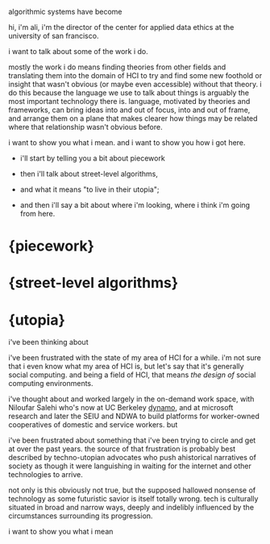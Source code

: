 algorithmic systems have become 






hi, i'm ali, i'm the director of the center for applied data ethics at the university of san francisco.

i want to talk about some of the work i do.

mostly the work i do means finding theories from other fields and translating them into the domain of HCI to try and find some new foothold or insight that wasn't obvious (or maybe even accessible) without that theory. i do this because the language we use to talk about things is arguably the most important technology there is. language, motivated by theories and frameworks, can bring ideas into and out of focus, into and out of frame, and arrange them on a plane that makes clearer how things may be related where that relationship wasn't obvious before.


<!-- i'm going to show how all that happens when we choose different ways of framing and approaching problems in tech and design. i'll take you on the path that i took in getting here: -->

i want to show you what i mean. and i want to show you how i got here.

- i'll start by telling you a bit about piecework
- then i'll talk about street-level algorithms,
- and what it means "to live in their utopia";

- and then i'll say a bit about where i'm looking, where i think i'm going from here.


# {piecework}

# {street-level algorithms}

# {utopia}




i've been thinking about 



i've been frustrated with the state of my area of HCI for a while. i'm not sure that i even know what my area of HCI is, but let's say that it's generally social computing. and being a field of HCI, that means *the design of* social computing environments.

i've thought about and worked largely in the on-demand work space, with Niloufar Salehi who's now at UC Berkeley [dynamo][], and at microsoft research and later the SEIU and NDWA to build platforms for worker-owned cooperatives of domestic and service workers. but 






i've been frustrated about something that i've been trying to circle and get at over the past years.
the source of that frustration is probably best described by techno-utopian advocates who push ahistorical narratives of society as though it were languishing in waiting for the internet and other technologies to arrive.

not only is this obviously not true, but the supposed hallowed nonsense of technology as some futuristic savior is itself totally wrong. tech is culturally situated in broad and narrow ways, deeply and indelibly influenced by the circumstances surrounding its progression.

i want to show you what i mean




[dynamo]: #